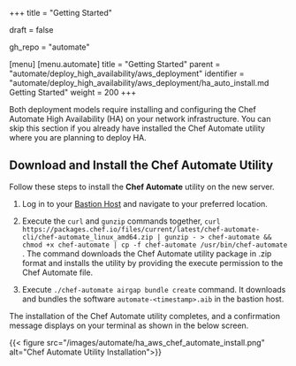 +++
title = "Getting Started"

draft = false

gh_repo = "automate"

[menu]
  [menu.automate]
    title = "Getting Started"
    parent = "automate/deploy_high_availability/aws_deployment"
    identifier = "automate/deploy_high_availability/aws_deployment/ha_auto_install.md Getting Started"
    weight = 200
+++

Both deployment models require installing and configuring the Chef Automate High Availability (HA) on your network infrastructure. You can skip this section if you already have installed the Chef Automate utility where you are planning to deploy HA.

## Download and Install the Chef Automate Utility

Follow these steps to install the **Chef Automate** utility on the new server.

1. Log in to your [Bastion Host](/ha_bastion) and navigate to your preferred location.

1. Execute the `curl` and `gunzip` commands together, `curl https://packages.chef.io/files/current/latest/chef-automate-cli/chef-automate_linux_amd64.zip | gunzip - > chef-automate && chmod +x chef-automate | cp -f chef-automate /usr/bin/chef-automate` . The command downloads the Chef Automate utility package in .zip format and installs the utility by providing the execute permission to the Chef Automate file.

1. Execute `./chef-automate airgap bundle create` command. It downloads and bundles the software `automate-<timestamp>.aib` in the bastion host.

The installation of the Chef Automate utility completes, and a confirmation message displays on your terminal as shown in the below screen.

{{< figure src="/images/automate/ha_aws_chef_automate_install.png" alt="Chef Automate Utility Installation">}}
